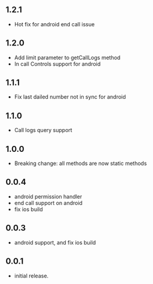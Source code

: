 ## 1.2.1
- Hot fix for android end call issue

## 1.2.0
- Add limit parameter to getCallLogs method
- In call Controls support for android

## 1.1.1
- Fix last dailed number not in sync for android

## 1.1.0
- Call logs query support

## 1.0.0
- Breaking change: all methods are now static methods

## 0.0.4
- android permission handler
- end call support on android
- fix ios build

## 0.0.3
- android support, and fix ios build

## 0.0.1

- initial release.
